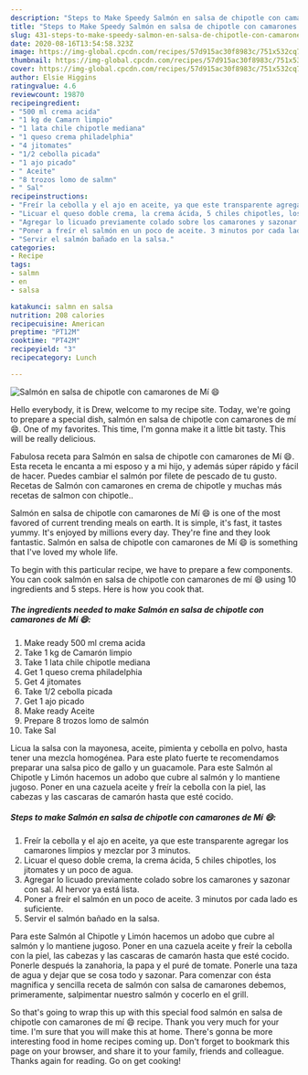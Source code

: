 ```yaml
---
description: "Steps to Make Speedy Salmón en salsa de chipotle con camarones de Mí 😄"
title: "Steps to Make Speedy Salmón en salsa de chipotle con camarones de Mí 😄"
slug: 431-steps-to-make-speedy-salmon-en-salsa-de-chipotle-con-camarones-de-mi
date: 2020-08-16T13:54:58.323Z
image: https://img-global.cpcdn.com/recipes/57d915ac30f8983c/751x532cq70/salmon-en-salsa-de-chipotle-con-camarones-de-mi-😄-foto-principal.jpg
thumbnail: https://img-global.cpcdn.com/recipes/57d915ac30f8983c/751x532cq70/salmon-en-salsa-de-chipotle-con-camarones-de-mi-😄-foto-principal.jpg
cover: https://img-global.cpcdn.com/recipes/57d915ac30f8983c/751x532cq70/salmon-en-salsa-de-chipotle-con-camarones-de-mi-😄-foto-principal.jpg
author: Elsie Higgins
ratingvalue: 4.6
reviewcount: 19870
recipeingredient:
- "500 ml crema acida"
- "1 kg de Camarn limpio"
- "1 lata chile chipotle mediana"
- "1 queso crema philadelphia"
- "4 jitomates"
- "1/2 cebolla picada"
- "1 ajo picado"
- " Aceite"
- "8 trozos lomo de salmn"
- " Sal"
recipeinstructions:
- "Freír la cebolla y el ajo en aceite, ya que este transparente agregar los camarones limpios y mezclar por 3 minutos."
- "Licuar el queso doble crema, la crema ácida, 5 chiles chipotles, los jitomates y un poco de agua."
- "Agregar lo licuado previamente colado sobre los camarones y sazonar con sal. Al hervor ya está lista."
- "Poner a freír el salmón en un poco de aceite. 3 minutos por cada lado es suficiente."
- "Servir el salmón bañado en la salsa."
categories:
- Recipe
tags:
- salmn
- en
- salsa

katakunci: salmn en salsa 
nutrition: 208 calories
recipecuisine: American
preptime: "PT12M"
cooktime: "PT42M"
recipeyield: "3"
recipecategory: Lunch

---
```



![Salmón en salsa de chipotle con camarones de Mí 😄](https://img-global.cpcdn.com/recipes/57d915ac30f8983c/751x532cq70/salmon-en-salsa-de-chipotle-con-camarones-de-mi-😄-foto-principal.jpg)

Hello everybody, it is Drew, welcome to my recipe site. Today, we're going to prepare a special dish, salmón en salsa de chipotle con camarones de mí 😄. One of my favorites. This time, I'm gonna make it a little bit tasty. This will be really delicious.

Fabulosa receta para Salmón en salsa de chipotle con camarones de Mí 😄. Esta receta le encanta a mi esposo y a mi hijo, y además súper rápido y fácil de hacer. Puedes cambiar el salmón por filete de pescado de tu gusto. Recetas de Salmón con camarones en crema de chipotle y muchas más recetas de salmon con chipotle..

Salmón en salsa de chipotle con camarones de Mí 😄 is one of the most favored of current trending meals on earth. It is simple, it's fast, it tastes yummy. It's enjoyed by millions every day. They're fine and they look fantastic. Salmón en salsa de chipotle con camarones de Mí 😄 is something that I've loved my whole life.


To begin with this particular recipe, we have to prepare a few components. You can cook salmón en salsa de chipotle con camarones de mí 😄 using 10 ingredients and 5 steps. Here is how you cook that.

<!--inarticleads1-->

##### The ingredients needed to make Salmón en salsa de chipotle con camarones de Mí 😄:

1. Make ready 500 ml crema acida
1. Take 1 kg de Camarón limpio
1. Take 1 lata chile chipotle mediana
1. Get 1 queso crema philadelphia
1. Get 4 jitomates
1. Take 1/2 cebolla picada
1. Get 1 ajo picado
1. Make ready  Aceite
1. Prepare 8 trozos lomo de salmón
1. Take  Sal


Licua la salsa con la mayonesa, aceite, pimienta y cebolla en polvo, hasta tener una mezcla homogénea. Para este plato fuerte te recomendamos preparar una salsa pico de gallo y un guacamole. Para este Salmón al Chipotle y Limón hacemos un adobo que cubre al salmón y lo mantiene jugoso. Poner en una cazuela aceite y freír la cebolla con la piel, las cabezas y las cascaras de camarón hasta que esté cocido. 

<!--inarticleads2-->

##### Steps to make Salmón en salsa de chipotle con camarones de Mí 😄:

1. Freír la cebolla y el ajo en aceite, ya que este transparente agregar los camarones limpios y mezclar por 3 minutos.
1. Licuar el queso doble crema, la crema ácida, 5 chiles chipotles, los jitomates y un poco de agua.
1. Agregar lo licuado previamente colado sobre los camarones y sazonar con sal. Al hervor ya está lista.
1. Poner a freír el salmón en un poco de aceite. 3 minutos por cada lado es suficiente.
1. Servir el salmón bañado en la salsa.


Para este Salmón al Chipotle y Limón hacemos un adobo que cubre al salmón y lo mantiene jugoso. Poner en una cazuela aceite y freír la cebolla con la piel, las cabezas y las cascaras de camarón hasta que esté cocido. Ponerle después la zanahoria, la papa y el puré de tomate. Ponerle una taza de agua y dejar que se cosa todo y sazonar. Para comenzar con ésta magnifica y sencilla receta de salmón con salsa de camarones debemos, primeramente, salpimentar nuestro salmón y cocerlo en el grill. 

So that's going to wrap this up with this special food salmón en salsa de chipotle con camarones de mí 😄 recipe. Thank you very much for your time. I'm sure that you will make this at home. There's gonna be more interesting food in home recipes coming up. Don't forget to bookmark this page on your browser, and share it to your family, friends and colleague. Thanks again for reading. Go on get cooking!
